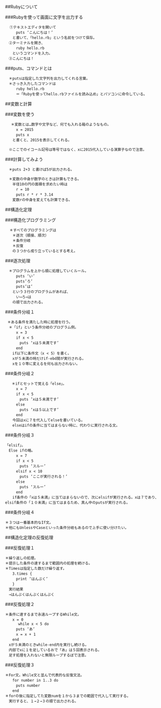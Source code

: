 

##Rubyについて

###Rubyを使って画面に文字を出力する
　
```
  ①テキストエディタを開いて
　　　puts ‘こんにちは！’
　　と書いて、「hello.rb」という名前をつけて保存。
　②ターミナルを開き、
　　　ruby hello.rb
　　というコマンドを入力。
　③こんにちは！
```

###puts、コマンドとは

```
　＊putsは指定した文字列を出力してくれる言葉。
　＊さっき入力したコマンドは
　　　ruby hello.rb
　　　＝「Rubyを使ってhello.rbファイルを読み込め」とパソコンに命令している。
```

##変数と計算

###変数を使う

```
　 ＊変数とは…数字や文字など、何でも入れる箱のようなもの。
　　　x = 2015
　　　puts x
　　と書くと、2015を表示してくれる。

　※ここでのイコール記号は等号ではなく、xに2015代入している演算子なので注意。
```

###計算してみよう

```
　＊puts 2+3 と書けば5が出力される。

　＊変数の中身が数字のときは計算もできる。
　　半径10の円の面積を求めたい時は
　　　r = 10
　　　puts r * r * 3.14
　　変数rの中身を変えても計算できる。
```

##構造化定理

###構造化プログラミング

```
  ＊すべてのプログラミングは
　　＊逐次（順接、順次）
　　＊条件分岐
　　＊反復
　　の３つから成り立っているとする考え。
```

###逐次処理

```
　＊プログラムを上から順に処理していくルール。
　　　puts ‘い’
　　　puts’ろ’
　　　puts’は’
　　という３行のプログラムがあれば、
　　　い→ろ→は
　　の順で出力される。
```

###条件分岐１

```
 ＊ある条件を満たした時に処理を行う。
　＊「if」という条件分岐のプログラム例。
　　　x = 3
　　　if x < 5
　　　　puts ‘xは５未満です’
　　　end
　　if以下に条件文（x < 5）を書く。
　　xが５未満の時だけif-ebd間が実行される。
　　xを１０等に変えるを何も出力されない。
```

###条件分岐２

```　 
   ＊ifとセットで覚える「else」。
　　　x = 7
　　　if x < 5 
　　　　puts ’xは５未満です’
　　　else
　　　　puts ‘xは５以上です’
　　　end
　　今回はxに７を代入してelseを書いている。
　　elseはifの条件に当てはまらない時に、代わりに実行される文。
```

###条件分岐３

```
「elsif」。　　
　Else ifの略。  
　　　x = 7  
　　　if x < 5  
　　　　puts ‘スルー’  
　　　elsif x < 10  
　　　　puts ‘ここが実行される！’  
　　　else  
　　　　puts ‘スルー’  
　　　end  
　　if条件の「xは５未満」に当てはまらないので、次にelsifが実行される。xは７であり、elsif条件の「１０未満」に当てはまるため、真ん中のputsが実行される。
```

###条件分岐４

```
＊３つは一番基本的なIf文。  
＊他にもUnlessやCaseといった条件分岐もあるので上手に使い分けたい。
```

##構造化定理の反復処理

###反復処理１

```
＊繰り返しの処理。  
＊提示した条件の達するまで範囲内の処理を続ける。  
＊Timesは指定した数だけ繰り返す。  
　　3.times {  
　　　print ‘はんぷく’  
　　}  
　実行結果  
　→はんぷくはんぷくはんぷく
```

###反復処理２

```
＊条件に達するまで永遠ループするWhile文。  
　　x = 0  
      while x < 5 do  
　　　puts ‘あ’  
　　　x = x + 1  
　　end  
　xが５未満のときwhile-end内を実行し続ける。  
　内部でxに１を足しているおで「あ」は５回表示される。  
　足す処理を入れないと無限ループするぼで注意。
```

###反復処理３

```
＊For文。While文と並んで代表的な反復文法。  
　　for number in 1..3 do  
　　　puts number  
　　end  
＊forの後に指定してた変数numを１から３までの範囲で代入して実行する。  
　実行すると、１→２→３の順で出力される。
```
